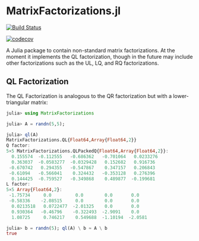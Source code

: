 # MatrixFactorizations.jl

[![Build Status](https://travis-ci.org/JuliaMatrices/MatrixFactorizations.jl.svg?branch=master)](https://travis-ci.org/JuliaMatrices/MatrixFactorizations.jl) 

[![codecov](https://codecov.io/gh/JuliaMatrices/MatrixFactorizations.jl/branch/master/graph/badge.svg)](https://codecov.io/gh/JuliaMatrices/MatrixFactorizations.jl)

A Julia package to contain non-standard matrix factorizations. At the moment it 
implements the QL factorization, though in the future may include other factorizations such 
as the UL, LQ, and RQ factorizations.

## QL Factorization

The QL Factorization  is analogous to the QR factorization but with a lower-triangular matrix:
```julia
julia> using MatrixFactorizations

julia> A = randn(5,5);

julia> ql(A)
MatrixFactorizations.QL{Float64,Array{Float64,2}}
Q factor:
5×5 MatrixFactorizations.QLPackedQ{Float64,Array{Float64,2}}:
  0.155574  -0.112555   -0.686362   -0.701064   0.0233276
  0.363037  -0.0583277  -0.0329428   0.152682   0.916736 
 -0.670742   0.294355   -0.547867    0.347157   0.206843 
 -0.61094   -0.566041    0.324432   -0.353128   0.276396 
  0.144425  -0.759527   -0.349868    0.489877  -0.199681 
L factor:
5×5 Array{Float64,2}:
 -1.75734     0.0         0.0        0.0       0.0   
 -0.58336    -2.08515     0.0        0.0       0.0   
  0.0213518   0.0722477  -2.01325    0.0       0.0   
  0.930364   -0.46796    -0.322493  -2.9091    0.0   
  1.08725     0.746217    0.549688  -1.10194  -2.0581

julia> b = randn(5); ql(A) \ b ≈ A \ b
true
```
